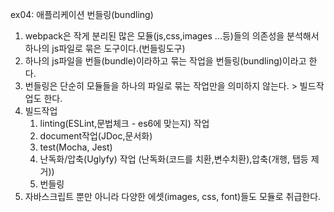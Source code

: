 ex04: 애플리케이션 번들링(bundling)

1. webpack은 작게 분리된 많은 모듈(js,css,images ...등)들의 의존성을 분석해서 하나의 js파일로 묶은 도구이다.(번들링도구)
2. 하나의 js파일을 번들(bundle)이라하고 묶는 작업을 번들링(bundling)이라고 한다. 
3. 번들링은 단순히 모듈들을 하나의 파일로 묶는 작업만을 의미하지 않는다. > 빌드작업도 한다.
4. 빌드작업
    1) linting(ESLint,문법체크 - es6에 맞는지) 작업
    2) document작업(JDoc,문서화)
    3) test(Mocha, Jest)
    4) 난독화/압축(Uglyfy) 작업 (난독화(코드를 치환,변수치환),압축(개행, 탭등 제거))
    5) 번들링
5. 자바스크립트 뿐만 아니라 다양한 에셋(images, css, font)들도 모듈로 취급한다. 

